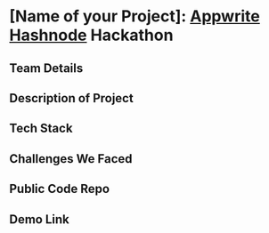 # [Name of your Project]: [Appwrite](https://appwrite.io) [Hashnode](https://hashnode.com) Hackathon

## Team Details

<!--- 

Mention all team members, including yourself, in the following format

- Name of Team Member 1 - @teammember1
- Name of Team Member 2 - @teammember2
- Name of Team Member 3 - @teammember3
.
.
.

-->

## Description of Project

<!--- Add the description of your project in this section -->

## Tech Stack

<!--- 

Add the tech stack of your project in the following format:

- Svelte
- Appwrite Cloud
    - Authentication
    - Database
    - Cloud Functions - Node.js 
- Vercel

Make sure to mention which Appwrite services you have used and how each service helped you build the project.

-->

## Challenges We Faced

<!--- Mentions what challenges you faced in the development process and how you overcame those -->

## Public Code Repo

<!--- Add a link to a public code repo in this section -->

## Demo Link

<!--- Add a link to the demo recording of your project in this section -->